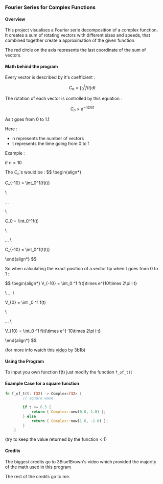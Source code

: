 ### Fourier Series for Complex Functions

#### Overview

This project visualises a Fourier serie decomposition of a complex function. 
It creates a sum of rotating vectors with different sizes and speeds, that combined together create a approximation of the given function. 

The red circle on the axis represents the last coordinate of the sum of vectors.

#### Math behind the program

Every vector is described by it's coefficient :

$$
C_n = \int_0 ^1 f(t)dt
$$

The rotation of each vector is controlled by this equation :

$$
C_n \times e^{-n 2\pi it}
$$

As t goes from 0 to 1.1

Here :
- n represents the number of vectors
- t represents the time going from 0 to 1

Example :

if $n = 10$

The $C_n$'s would be :
$$
\begin{align*}

C_{-10} = \int_0^1{f(t)}

\\

...

\\

C_0 = \int_0^1f(t)

\\

...
\\

C_{-10} = \int_0^1{f(t)}




\end{align*}
$$

So when calculating the exact position of a vector tip when t goes from 0 to 1 :

$$
\begin{align*}
V_{-10} = \int_0 ^1 f(t)\times e^{10\times 2\pi i t}

\\
...
\\

V_{0} = \int _0 ^1 f(t)

\\

...
\\

V_{10} = \int_0 ^1 f(t)\times e^{-10\times 2\pi i t}

\end{align*}
$$

(for more info watch this [video](https://www.youtube.com/watch?v=r6sGWTCMz2k) by 3b1b)

#### Using the Program

To input you own function f(t) just modify the function `f_of_t()` 

#### Example Case for a square function 

```Rust
fn f_of_t(t: f32) -> Complex<f32> {
        // square wave

        if t <= 0.5 {
            return { Complex::new(0.0, 1.0) };
        } else 
            return { Complex::new(1.0, -1.0) };
        }
    }
```

(try to keep the value returned by the function < 1)

#### Credits

The biggest credits go to 3Blue1Brown's video which provided the majority of the math used in this program

The rest of the credits go to me.